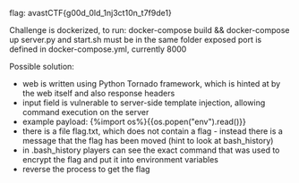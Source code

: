 flag: avastCTF{g00d_0ld_1nj3ct10n_t7f9de1}

Challenge is dockerized, to run:
docker-compose build && docker-compose up
server.py and start.sh must be in the same folder
exposed port is defined in docker-compose.yml, currently 8000

Possible solution:
- web is written using Python Tornado framework, which is hinted at by the web itself and also response headers
- input field is vulnerable to server-side template injection, allowing command execution on the server
- example payload: {%import os%}{{os.popen("env").read()}}
- there is a file flag.txt, which does not contain a flag - instead there is a message that the flag has been moved (hint to look at bash_history)
- in .bash_history players can see the exact command that was used to encrypt the flag and put it into environment variables
- reverse the process to get the flag
